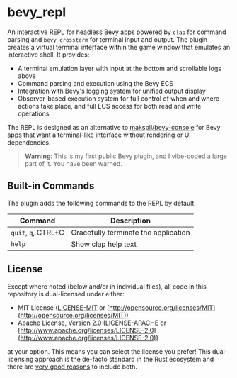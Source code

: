 # bevy_repl

An interactive REPL for headless Bevy apps powered by `clap` for command parsing
and `bevy_crossterm` for terminal input and output. The plugin creates a virtual
terminal interface within the game window that emulates an interactive shell. It
provides:

- A terminal emulation layer with input at the bottom and scrollable logs above
- Command parsing and execution using the Bevy ECS
- Integration with Bevy's logging system for unified output display
- Observer-based execution system for full control of when and where actions
  take place, and full ECS access for both read and write operations

The REPL is designed as an alternative to [makspll/bevy-console] for Bevy apps
that want a terminal-like interface without rendering or UI dependencies.

[makspll/bevy-console]: https://github.com/makspll/bevy-console

> **Warning**: This is my first public Bevy plugin, and I vibe-coded a large part
> of it. You have been warned.

## Built-in Commands

The plugin adds the following commands to the REPL by default.

| Command | Description |
| --- | --- |
| `quit`, `q`, CTRL+C | Gracefully terminate the application |
| `help` | Show clap help text |

## License

Except where noted (below and/or in individual files), all code in this
repository is dual-licensed under either:

- MIT License ([LICENSE-MIT](LICENSE-MIT) or
  [http://opensource.org/licenses/MIT](http://opensource.org/licenses/MIT))
- Apache License, Version 2.0 ([LICENSE-APACHE](LICENSE-APACHE) or
  [http://www.apache.org/licenses/LICENSE-2.0](http://www.apache.org/licenses/LICENSE-2.0))

at your option. This means you can select the license you prefer! This
dual-licensing approach is the de-facto standard in the Rust ecosystem and there
are [very good reasons](https://github.com/bevyengine/bevy/issues/2373) to
include both.
